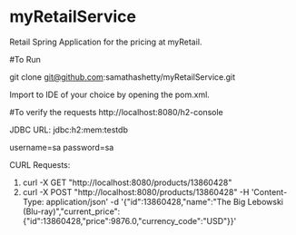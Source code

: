 # myRetailService

Retail Spring Application for the pricing at myRetail.

#To Run

git clone git@github.com:samathashetty/myRetailService.git

Import to IDE of your choice by opening the pom.xml.


#To verify the requests
http://localhost:8080/h2-console

JDBC URL: jdbc:h2:mem:testdb

username=sa 
password=sa

CURL Requests: 
1. curl -X GET "http://localhost:8080/products/13860428"
2. curl -X POST "http://localhost:8080/products/13860428"  -H 'Content-Type: application/json' -d '{"id":13860428,"name":"The Big Lebowski (Blu-ray)","current_price":{"id":13860428,"price":9876.0,"currency_code":"USD"}}'


